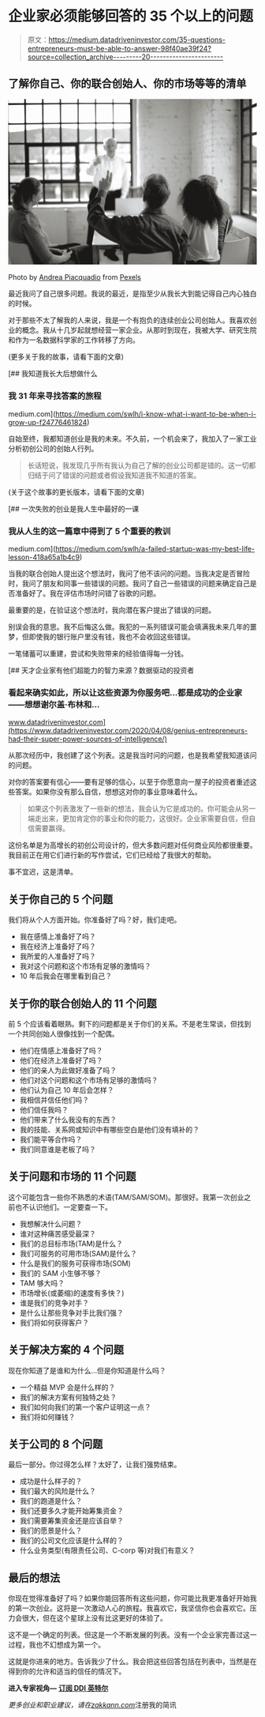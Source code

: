 # 企业家必须能够回答的 35 个以上的问题

> 原文：<https://medium.datadriveninvestor.com/35-questions-entrepreneurs-must-be-able-to-answer-98f40ae39f24?source=collection_archive---------20----------------------->

## 了解你自己、你的联合创始人、你的市场等等的清单

![](img/3f370c30fe44b29b4f58fa23eb798e45.png)

Photo by [Andrea Piacquadio](https://www.pexels.com/@olly?utm_content=attributionCopyText&utm_medium=referral&utm_source=pexels) from [Pexels](https://www.pexels.com/photo/people-having-a-discussion-in-a-white-room-3931501/?utm_content=attributionCopyText&utm_medium=referral&utm_source=pexels)

最近我问了自己很多问题。我说的最近，是指至少从我长大到能记得自己内心独白的时候。

对于那些不太了解我的人来说，我是一个有抱负的连续创业公司创始人。我喜欢创业的概念。我从十几岁起就想经营一家企业。从那时到现在，我被大学、研究生院和作为一名数据科学家的工作转移了方向。

(更多关于我的故事，请看下面的文章)

[](https://medium.com/swlh/i-know-what-i-want-to-be-when-i-grow-up-f24776461824) [## 我知道我长大后想做什么

### 我 31 年来寻找答案的旅程

medium.com](https://medium.com/swlh/i-know-what-i-want-to-be-when-i-grow-up-f24776461824) 

自始至终，我都知道创业是我的未来。不久前，一个机会来了，我加入了一家工业分析初创公司的创始人行列。

> 长话短说，我发现几乎所有我认为自己了解的创业公司都是错的。这一切都归结于问了错误的问题或者假设我知道我不知道的答案。

(关于这个故事的更长版本，请看下面的文章)

[](https://medium.com/swlh/a-failed-startup-was-my-best-life-lesson-418a65a1b4c9) [## 一次失败的创业是我人生中最好的一课

### 我从人生的这一篇章中得到了 5 个重要的教训

medium.com](https://medium.com/swlh/a-failed-startup-was-my-best-life-lesson-418a65a1b4c9) 

当我的联合创始人提出这个想法时，我问了他不该问的问题。当我决定是否冒险时，我问了朋友和同事一些错误的问题。我问了自己一些错误的问题来确定自己是否准备好了。我在评估市场时问错了谷歌的问题。

最重要的是，在验证这个想法时，我向潜在客户提出了错误的问题。

别误会我的意思。我不后悔这么做。我犯的一系列错误可能会填满我未来几年的噩梦，但即使我的银行账户里没有钱，我也不会收回这些错误。

一笔储蓄可以重建，尝试和失败带来的经验值得每一分钱。

[](https://www.datadriveninvestor.com/2020/04/08/genius-entrepreneurs-had-their-super-power-sources-of-intelligence/) [## 天才企业家有他们超能力的智力来源？数据驱动的投资者

### 看起来确实如此，所以让这些资源为你服务吧...都是成功的企业家——想想谢尔盖·布林和…

www.datadriveninvestor.com](https://www.datadriveninvestor.com/2020/04/08/genius-entrepreneurs-had-their-super-power-sources-of-intelligence/) 

从那次经历中，我创建了这个列表。这是我当时问的问题，也是我希望我知道该问的问题。

对你的答案要有信心——要有足够的信心，以至于你愿意向一屋子的投资者重述这些答案。如果你没有那么自信，想想这对你的事业意味着什么。

> 如果这个列表激发了一些新的想法，我会认为它是成功的。你可能会从另一端走出来，更加肯定你的事业和你的能力，这很好。企业家需要自信，但自信需要赢得。

这份名单是为高增长的初创公司设计的，但大多数问题对任何商业风险都很重要。我目前正在用它们进行新的写作尝试，它们已经给了我很大的帮助。

事不宜迟，这是清单。

## 关于你自己的 5 个问题

我们将从个人方面开始。你准备好了吗？好，我们走吧。

*   我在感情上准备好了吗？
*   我在经济上准备好了吗？
*   我所爱的人准备好了吗？
*   我对这个问题和这个市场有足够的激情吗？
*   10 年后我会在哪里看到自己？

## 关于你的联合创始人的 11 个问题

前 5 个应该看着眼熟。剩下的问题都是关于你们的关系。不是老生常谈，但找到一个共同创始人很像找到一个配偶。

*   他们在情感上准备好了吗？
*   他们在经济上准备好了吗？
*   他们的亲人为此做好准备了吗？
*   他们对这个问题和这个市场有足够的激情吗？
*   他们认为自己 10 年后会怎样？
*   我相信并信任他们吗？
*   他们信任我吗？
*   他们带来了什么我没有的东西？
*   我的技能、关系网或知识中有哪些空白是他们没有填补的？
*   我们能平等合作吗？
*   我们同意谁是老板了吗？

## 关于问题和市场的 11 个问题

这个可能包含一些你不熟悉的术语(TAM/SAM/SOM)。那很好。我第一次创业之前也不认识他们。一定要查一下。

*   我想解决什么问题？
*   谁对这种痛苦感受最深？
*   我们的总目标市场(TAM)是什么？
*   我们可服务的可用市场(SAM)是什么？
*   什么是我们的服务可获得市场(SOM)
*   我们的 SAM 小生够不够？
*   TAM 够大吗？
*   市场增长(或萎缩)的速度有多快？)
*   谁是我们的竞争对手？
*   是什么让那些竞争对手比我们强？
*   我们将如何获得客户？

## 关于解决方案的 4 个问题

现在你知道了是谁和为什么…但是你知道是什么吗？

*   一个精益 MVP 会是什么样的？
*   我们的解决方案有何独特之处？
*   我们如何向我们的第一个客户证明这一点？
*   我们将如何赚钱？

## 关于公司的 8 个问题

最后一部分。你过得怎么样？太好了，让我们强势结束。

*   成功是什么样子的？
*   我们最大的风险是什么？
*   我们的跑道是什么？
*   我们还要多久才能开始筹集资金？
*   我们需要筹集资金还是应该自举？
*   我们的愿景是什么？
*   我们的公司文化应该是什么样的？
*   什么业务类型(有限责任公司、C-corp 等)对我们有意义？

## 最后的想法

你现在觉得准备好了吗？如果你能回答所有这些问题，你可能比我更准备好开始我的第一次创业。这将是一次激动人心的旅程。我喜欢它，我坚信你也会喜欢它。压力会很大，但在这个星球上没有比这更好的体验了。

这不是一个确定的列表。但这是一个不断发展的列表。没有一个企业家完善过这一过程，我也不幻想成为第一个。

这就是你进来的地方。告诉我少了什么。我会把这些回答包括在列表中，当然是在得到你的允许和适当的信任的情况下。

**进入专家视角—** [**订阅 DDI 英特尔**](https://datadriveninvestor.com/ddi-intel)

*更多创业和职业建议，请在*[*zakkann.com*](http://zakkann.com/)注册我的简讯